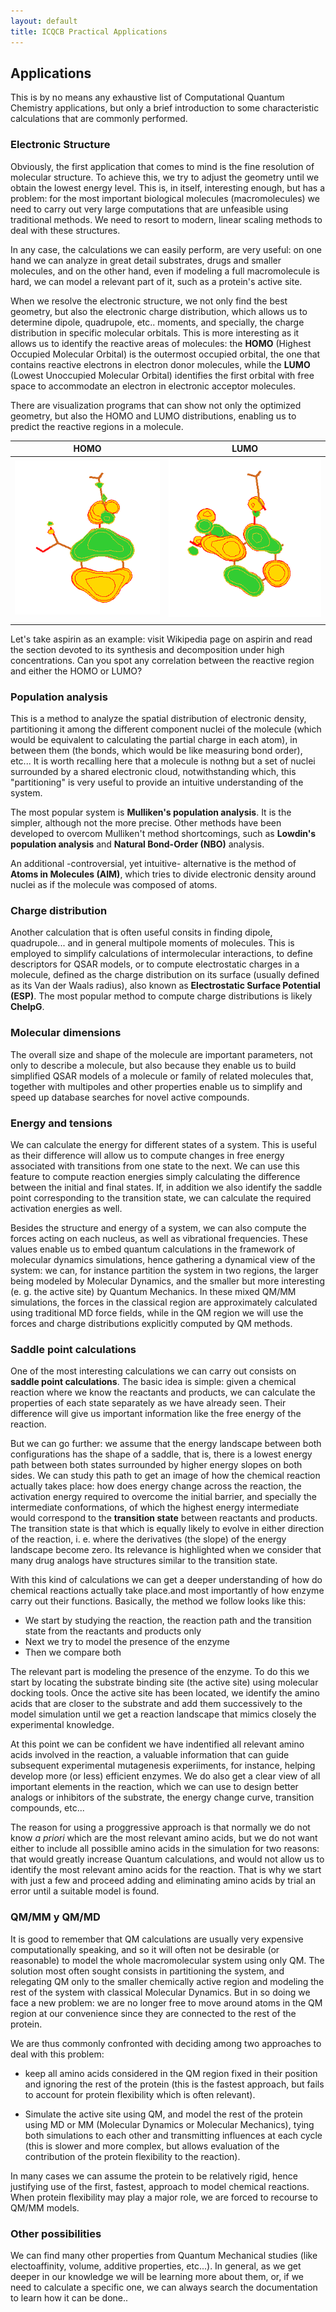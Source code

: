 ```yaml
---
layout: default
title: ICQCB Practical Applications
---
```


Applications
------------

This is by no means any exhaustive list of Computational Quantum Chemistry
applications, but only a brief introduction to some characteristic
calculations that are commonly performed.

### Electronic Structure

Obviously, the first application that comes to mind is the fine resolution of
molecular structure. To achieve this, we try to adjust the geometry until we
obtain the lowest energy level. This is, in itself, interesting enough, but
has a problem: for the most important biological molecules (macromolecules) we
need to carry out very large computations that are unfeasible using
traditional methods. We need to resort to modern, linear scaling methods to
deal with these structures.

In any case, the calculations we can easily perform, are very useful: on one
hand we can analyze in great detail substrates, drugs and smaller molecules,
and on the other hand, even if modeling a full macromolecule is hard, we can
model a relevant part of it, such as a protein's active site.

When we resolve the electronic structure, we not only find the best geometry,
but also the electronic charge distribution, which allows us to determine
dipole, quadrupole, etc.. moments, and specially, the charge distribution in
specific molecular orbitals. This is more interesting as it allows us to
identify the reactive areas of molecules: the **HOMO** (Highest Occupied
Molecular Orbital) is the outermost occupied orbital, the one that contains
reactive electrons in electron donor molecules, while the **LUMO** (Lowest
Unoccupied Molecular Orbital) identifies the first orbital with free space to
accommodate an electron in electronic acceptor molecules.

There are visualization programs that can show not only the optimized
geometry, but also the HOMO and LUMO distributions, enabling us to predict the
reactive regions in a molecule.

|HOMO|LUMO|
|----|----|
|![](images/Aspirin-homo.png "Aspirin-homo.png")|![](images/Aspirin-lumo.png "Aspirin-lumo.png")|
||

Let's take aspirin as an example: visit Wikipedia page on aspirin and read the
section devoted to its synthesis and decomposition under high concentrations.
Can you spot any correlation between the reactive region and either the HOMO
or LUMO?

### Population analysis

This is a method to analyze the spatial distribution of electronic density,
partitioning it among the different component nuclei of the molecule (which
would be equivalent to calculating the partial charge in each atom), in
between them (the bonds, which would be like measuring bond order), etc... It
is worth recalling here that a molecule is nothng but a set of nuclei
surrounded by a shared electronic cloud, notwithstanding which, this
"partitioning" is very useful to provide an intuitive understanding of the
system.

The most popular system is **Mulliken's population analysis**. It is the
simpler, although not the more precise. Other methods have been developed to
overcom Mulliken't method shortcomings, such as **Lowdin's population
analysis** and **Natural Bond-Order (NBO)** analysis.

An additional -controversial, yet intuitive- alternative is the method of
**Atoms in Molecules (AIM)**, which tries to divide electronic density around
nuclei as if the molecule was composed of atoms.

### Charge distribution

Another calculation that is often useful consits in finding dipole,
quadrupole... and in general multipole moments of molecules. This is employed
to simplify calculations of intermolecular interactions, to define descriptors
for QSAR models, or to compute electrostatic charges in a molecule, defined as
the charge distribution on its surface (usually defined as its Van der Waals
radius), also known as **Electrostatic Surface Potential (ESP)**. The most
popular method to compute charge distributions is likely **ChelpG**.

### Molecular dimensions

The overall size and shape of the molecule are important parameters, not only
to describe a molecule, but also because they enable us to build simplified
QSAR models of a molecule or family of related molecules that, together with
multipoles and other properties enable us to simplify and speed up database
searches for novel active compounds.

### Energy and tensions

We can calculate the energy for different states of a system. This is useful
as their difference will allow us to compute changes in free energy associated
with transitions from one state to the next. We can use this feature to
compute reaction energies simply calculating the difference between the
initial and final states. If, in addition we also identify the saddle point
corresponding to the transition state, we can calculate the required
activation energies as well.

Besides the structure and energy of a system, we can also compute the forces
acting on each nucleus, as well as vibrational frequencies. These values
enable us to embed quantum calculations in the framework of molecular dynamics
simulations, hence gathering a dynamical view of the system: we can, for
instance partition the system in two regions, the larger being modeled by
Molecular Dynamics, and the smaller but more interesting (e. g. the active
site) by Quantum Mechanics. In these mixed QM/MM simulations, the forces in
the classical region are approximately calculated using traditional MD force
fields, while in the QM region we will use the forces and charge distributions
explicitly computed by QM methods.

### Saddle point calculations

One of the most interesting calculations we can carry out consists on **saddle
point calculations**. The basic idea is simple: given a chemical reaction
where we know the reactants and products, we can calculate the properties of
each state separately as we have already seen. Their difference will give us
important information like the free energy of the reaction.

But we can go further: we assume that the energy landscape between both
configurations has the shape of a saddle, that is, there is a lowest energy
path between both states surrounded by higher energy slopes on both sides. We
can study this path to get an image of how the chemical reaction actually
takes place: how does energy change across the reaction, the activation energy
required to overcome the initial barrier, and specially the intermediate
conformations, of which the highest energy intermediate would correspond to
the **transition state** between reactants and products. The transition state
is that which is equally likely to evolve in either direction of the reaction,
i. e. where the derivatives (the slope) of the energy landscape become zero.
Its relevance is highlighted when we consider that many drug analogs have
structures similar to the transition state.

With this kind of calculations we can get a deeper understanding of how do
chemical reactions actually take place.and most importantly of how enzyme
carry out their functions. Basically, the method we follow looks like this:

-   We start by studying the reaction, the reaction path and the transition
    state from the reactants and products only
-   Next we try to model the presence of the enzyme
-   Then we compare both

The relevant part is modeling the presence of the enzyme. To do this we start
by locating the substrate binding site (the active site) using molecular
docking tools. Once the active site has been located, we identify the amino
acids that are closer to the substrate and add them successively to the model
simulation until we get a reaction landscape that mimics closely the
experimental knowledge.

At this point we can be confident we have indentified all relevant amino acids
involved in the reaction, a valuable information that can guide subsequent
experimental mutagenesis experiiments, for instance, helping develop more (or
less) efficient enzymes. We do also get a clear view of all important elements
in the reaction, which we can use to design better analogs or inhibitors of
the substrate, the energy change curve, transition compounds, etc...

The reason for using a proggressive approach is that normally we do not know
*a priori* which are the most relevant amino acids, but we do not want either
to include all possiblle amino acids in the simulation for two reasons: that
would greatly increase Quantum calculations, and would not allow us to
identify the most relevant amino acids for the reaction. That is why we start
with just a few and proceed adding and eliminating amino acids by trial an
error until a suitable model is found.

### QM/MM y QM/MD

It is good to remember that QM calculations are usually very expensive
computationally speaking, and so it will often not be desirable (or
reasonable) to model the whole macromolecular system using only QM. The
solution most often sought consists in partitioning the system, and relegating
QM only to the smaller chemically active region and modeling the rest of the
system with classical Molecular Dynamics. But in so doing we face a new
problem: we are no longer free to move around atoms in the QM region at our
convenience since they are connected to the rest of the protein.

We are thus commonly confronted with deciding among two approaches to deal
with this problem:

-   keep all amino acids considered in the QM region fixed in their position
    and ignoring the rest of the protein (this is the fastest approach, but
    fails to account for protein flexibility which is often relevant).

-   Simulate the active site using QM, and model the rest of the protein using
    MD or MM (Molecular Dynamics or Molecular Mechanics), tying both
    simulations to each other and transmitting influences at each cycle (this
    is slower and more complex, but allows evaluation of the contribution of
    the protein flexibility to the reaction).

In many cases we can assume the protein to be relatively rigid, hence
justifying use of the first, fastest, approach to model chemical reactions.
When protein flexibility may play a major role, we are forced to recourse to
QM/MM models.

### Other possibilities

We can find many other properties from Quantum Mechanical studies (like
electoaffinity, volume, additive properties, etc...). In general, as we get
deeper in our knowledge we will be learning more about them, or, if we need to
calculate a specific one, we can always search the documentation to learn how
it can be done..
